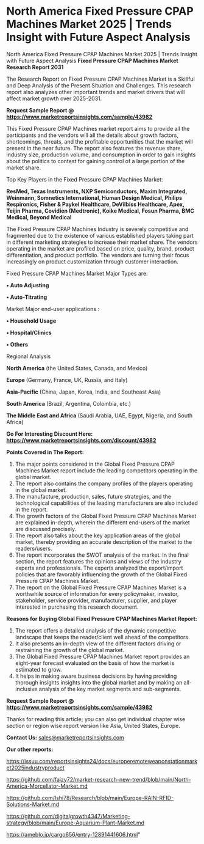 # North America Fixed Pressure CPAP Machines Market 2025 | Trends Insight with Future Aspect Analysis
North America Fixed Pressure CPAP Machines Market 2025 | Trends Insight with Future Aspect Analysis
<strong>Fixed Pressure CPAP Machines Market Research Report 2031</strong>

The Research Report on Fixed Pressure CPAP Machines Market is a Skillful and Deep Analysis of the Present Situation and Challenges. This research report also analyzes other important trends and market drivers that will affect market growth over 2025-2031.

<strong>Request Sample Report @ <a href=https://www.marketreportsinsights.com/sample/43982>https://www.marketreportsinsights.com/sample/43982</a></strong>

This Fixed Pressure CPAP Machines market report aims to provide all the participants and the vendors will all the details about growth factors, shortcomings, threats, and the profitable opportunities that the market will present in the near future. The report also features the revenue share, industry size, production volume, and consumption in order to gain insights about the politics to contest for gaining control of a large portion of the market share.

Top Key Players in the Fixed Pressure CPAP Machines Market:

<strong>ResMed, Texas Instruments, NXP Semiconductors, Maxim Integrated, Weinmann, Somnetics International, Human Design Medical, Philips Respironics, Fisher & Paykel Healthcare, DeVilbiss Healthcare, Apex, Teijin Pharma, Covidien (Medtronic), Koike Medical, Fosun Pharma, BMC Medical, Beyond Medical</strong>

The Fixed Pressure CPAP Machines Industry is severely competitive and fragmented due to the existence of various established players taking part in different marketing strategies to increase their market share. The vendors operating in the market are profiled based on price, quality, brand, product differentiation, and product portfolio. The vendors are turning their focus increasingly on product customization through customer interaction.

Fixed Pressure CPAP Machines Market Major Types are:

<strong>•  Auto Adjusting

•  Auto-Titrating</strong>

Market Major end-user applications :

<strong>•  Household Usage

•  Hospital/Clinics

•  Others</strong>

Regional Analysis

</u><strong><b>North America</b></strong> (the United States, Canada, and Mexico)

<strong><b>Europe </b></strong>(Germany, France, UK, Russia, and Italy)

<strong><b>Asia-Pacific</b></strong> (China, Japan, Korea, India, and Southeast Asia)

<strong><b>South America</b></strong> (Brazil, Argentina, Colombia, etc.)

<strong><b>The Middle East and Africa</b></strong> (Saudi Arabia, UAE, Egypt, Nigeria, and South Africa)

<strong>Go For Interesting Discount Here: <a href=https://www.marketreportsinsights.com/discount/43982>https://www.marketreportsinsights.com/discount/43982</a></strong>

<strong>Points Covered in The Report:</strong>
<ol>
  <li>The major points considered in the Global Fixed Pressure CPAP Machines Market report include the leading competitors operating in the global market.</li>
  <li>The report also contains the company profiles of the players operating in the global market.</li>
  <li>The manufacture, production, sales, future strategies, and the technological capabilities of the leading manufacturers are also included in the report.</li>
  <li>The growth factors of the Global Fixed Pressure CPAP Machines Market are explained in-depth, wherein the different end-users of the market are discussed precisely.</li>
  <li>The report also talks about the key application areas of the global market, thereby providing an accurate description of the market to the readers/users.</li>
  <li>The report incorporates the SWOT analysis of the market. In the final section, the report features the opinions and views of the industry experts and professionals. The experts analyzed the export/import policies that are favorably influencing the growth of the Global Fixed Pressure CPAP Machines Market.</li>
  <li>The report on the Global Fixed Pressure CPAP Machines Market is a worthwhile source of information for every policymaker, investor, stakeholder, service provider, manufacturer, supplier, and player interested in purchasing this research document.</li>
</ol>
<strong>Reasons for Buying Global Fixed Pressure CPAP Machines Market Report:</strong>

<ol>
  <li>The report offers a detailed analysis of the dynamic competitive landscape that keeps the reader/client well ahead of the competitors.</li>
  <li>It also presents an in-depth view of the different factors driving or restraining the growth of the global market.</li>
  <li>The Global Fixed Pressure CPAP Machines Market report provides an eight-year forecast evaluated on the basis of how the market is estimated to grow.</li>
  <li>It helps in making aware business decisions by having providing thorough insights insights into the global market and by making an all-inclusive analysis of the key market segments and sub-segments.</li>
</ol>
<strong>Request Sample Report @ <a href=https://www.marketreportsinsights.com/sample/43982>https://www.marketreportsinsights.com/sample/43982</a></strong>


Thanks for reading this article; you can also get individual chapter wise section or region wise report version like Asia, United States, Europe.

<strong>Contact Us:</strong>
sales@marketreportsinsights.com

<strong>Our other reports:</strong>

<a href=https://issuu.com/reportsinsights24/docs/europeremoteweaponstationmarket2025industryproduct>https://issuu.com/reportsinsights24/docs/europeremoteweaponstationmarket2025industryproduct</a>

<a href=https://github.com/faizy72/market-research-new-trend/blob/main/North-America-Morcellator-Market.md>https://github.com/faizy72/market-research-new-trend/blob/main/North-America-Morcellator-Market.md</a>

<a href=https://github.com/Ishi78/Research/blob/main/Europe-RAIN-RFID-Solutions-Market.md>https://github.com/Ishi78/Research/blob/main/Europe-RAIN-RFID-Solutions-Market.md</a>

<a href=https://github.com/digitalgrowth4347/Marketing-strategy/blob/main/Europe-Aquarium-Plant-Market.md>https://github.com/digitalgrowth4347/Marketing-strategy/blob/main/Europe-Aquarium-Plant-Market.md</a>

<a href=https://ameblo.jp/cargo656/entry-12891441606.html>https://ameblo.jp/cargo656/entry-12891441606.html</a>"
